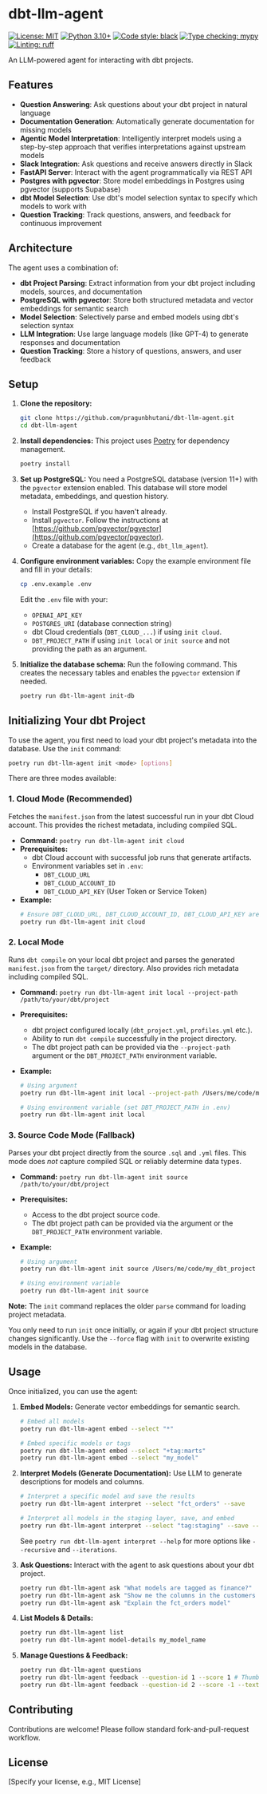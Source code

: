 # dbt-llm-agent

[![License: MIT](https://img.shields.io/badge/License-MIT-yellow.svg)](https://opensource.org/licenses/MIT)
[![Python 3.10+](https://img.shields.io/badge/python-3.10+-blue.svg)](https://www.python.org/downloads/)
[![Code style: black](https://img.shields.io/badge/code%20style-black-000000.svg)](https://github.com/psf/black)
[![Type checking: mypy](https://img.shields.io/badge/type%20checking-mypy-blue.svg)](https://github.com/python/mypy)
[![Linting: ruff](https://img.shields.io/badge/linting-ruff-red.svg)](https://github.com/astral-sh/ruff)

An LLM-powered agent for interacting with dbt projects.

## Features

- **Question Answering**: Ask questions about your dbt project in natural language
- **Documentation Generation**: Automatically generate documentation for missing models
- **Agentic Model Interpretation**: Intelligently interpret models using a step-by-step approach that verifies interpretations against upstream models
- **Slack Integration**: Ask questions and receive answers directly in Slack
- **FastAPI Server**: Interact with the agent programmatically via REST API
- **Postgres with pgvector**: Store model embeddings in Postgres using pgvector (supports Supabase)
- **dbt Model Selection**: Use dbt's model selection syntax to specify which models to work with
- **Question Tracking**: Track questions, answers, and feedback for continuous improvement

## Architecture

The agent uses a combination of:

- **dbt Project Parsing**: Extract information from your dbt project including models, sources, and documentation
- **PostgreSQL with pgvector**: Store both structured metadata and vector embeddings for semantic search
- **Model Selection**: Selectively parse and embed models using dbt's selection syntax
- **LLM Integration**: Use large language models (like GPT-4) to generate responses and documentation
- **Question Tracking**: Store a history of questions, answers, and user feedback

## Setup

1.  **Clone the repository:**

    ```bash
    git clone https://github.com/pragunbhutani/dbt-llm-agent.git
    cd dbt-llm-agent
    ```

2.  **Install dependencies:**
    This project uses [Poetry](https://python-poetry.org/) for dependency management.

    ```bash
    poetry install
    ```

3.  **Set up PostgreSQL:**
    You need a PostgreSQL database (version 11+) with the `pgvector` extension enabled. This database will store model metadata, embeddings, and question history.

    - Install PostgreSQL if you haven't already.
    - Install `pgvector`. Follow the instructions at [https://github.com/pgvector/pgvector](https://github.com/pgvector/pgvector).
    - Create a database for the agent (e.g., `dbt_llm_agent`).

4.  **Configure environment variables:**
    Copy the example environment file and fill in your details:

    ```bash
    cp .env.example .env
    ```

    Edit the `.env` file with your:

    - `OPENAI_API_KEY`
    - `POSTGRES_URI` (database connection string)
    - dbt Cloud credentials (`DBT_CLOUD_...`) if using `init cloud`.
    - `DBT_PROJECT_PATH` if using `init local` or `init source` and not providing the path as an argument.

5.  **Initialize the database schema:**
    Run the following command. This creates the necessary tables and enables the `pgvector` extension if needed.
    ```bash
    poetry run dbt-llm-agent init-db
    ```

## Initializing Your dbt Project

To use the agent, you first need to load your dbt project's metadata into the database. Use the `init` command:

```bash
poetry run dbt-llm-agent init <mode> [options]
```

There are three modes available:

### 1. Cloud Mode (Recommended)

Fetches the `manifest.json` from the latest successful run in your dbt Cloud account. This provides the richest metadata, including compiled SQL.

- **Command:** `poetry run dbt-llm-agent init cloud`
- **Prerequisites:**
  - dbt Cloud account with successful job runs that generate artifacts.
  - Environment variables set in `.env`:
    - `DBT_CLOUD_URL`
    - `DBT_CLOUD_ACCOUNT_ID`
    - `DBT_CLOUD_API_KEY` (User Token or Service Token)
- **Example:**
  ```bash
  # Ensure DBT_CLOUD_URL, DBT_CLOUD_ACCOUNT_ID, DBT_CLOUD_API_KEY are in .env
  poetry run dbt-llm-agent init cloud
  ```

### 2. Local Mode

Runs `dbt compile` on your local dbt project and parses the generated `manifest.json` from the `target/` directory. Also provides rich metadata including compiled SQL.

- **Command:** `poetry run dbt-llm-agent init local --project-path /path/to/your/dbt/project`
- **Prerequisites:**
  - dbt project configured locally (`dbt_project.yml`, `profiles.yml` etc.).
  - Ability to run `dbt compile` successfully in the project directory.
  - The dbt project path can be provided via the `--project-path` argument or the `DBT_PROJECT_PATH` environment variable.
- **Example:**

  ```bash
  # Using argument
  poetry run dbt-llm-agent init local --project-path /Users/me/code/my_dbt_project

  # Using environment variable (set DBT_PROJECT_PATH in .env)
  poetry run dbt-llm-agent init local
  ```

### 3. Source Code Mode (Fallback)

Parses your dbt project directly from the source `.sql` and `.yml` files. This mode does _not_ capture compiled SQL or reliably determine data types.

- **Command:** `poetry run dbt-llm-agent init source /path/to/your/dbt/project`
- **Prerequisites:**
  - Access to the dbt project source code.
  - The dbt project path can be provided via the argument or the `DBT_PROJECT_PATH` environment variable.
- **Example:**

  ```bash
  # Using argument
  poetry run dbt-llm-agent init source /Users/me/code/my_dbt_project

  # Using environment variable
  poetry run dbt-llm-agent init source
  ```

**Note:** The `init` command replaces the older `parse` command for loading project metadata.

You only need to run `init` once initially, or again if your dbt project structure changes significantly. Use the `--force` flag with `init` to overwrite existing models in the database.

## Usage

Once initialized, you can use the agent:

1.  **Embed Models:** Generate vector embeddings for semantic search.

    ```bash
    # Embed all models
    poetry run dbt-llm-agent embed --select "*"

    # Embed specific models or tags
    poetry run dbt-llm-agent embed --select "+tag:marts"
    poetry run dbt-llm-agent embed --select "my_model"
    ```

2.  **Interpret Models (Generate Documentation):** Use LLM to generate descriptions for models and columns.

    ```bash
    # Interpret a specific model and save the results
    poetry run dbt-llm-agent interpret --select "fct_orders" --save

    # Interpret all models in the staging layer, save, and embed
    poetry run dbt-llm-agent interpret --select "tag:staging" --save --embed
    ```

    See `poetry run dbt-llm-agent interpret --help` for more options like `--recursive` and `--iterations`.

3.  **Ask Questions:** Interact with the agent to ask questions about your dbt project.

    ```bash
    poetry run dbt-llm-agent ask "What models are tagged as finance?"
    poetry run dbt-llm-agent ask "Show me the columns in the customers model"
    poetry run dbt-llm-agent ask "Explain the fct_orders model"
    ```

4.  **List Models & Details:**

    ```bash
    poetry run dbt-llm-agent list
    poetry run dbt-llm-agent model-details my_model_name
    ```

5.  **Manage Questions & Feedback:**
    ```bash
    poetry run dbt-llm-agent questions
    poetry run dbt-llm-agent feedback --question-id 1 --score 1 # Thumbs up
    poetry run dbt-llm-agent feedback --question-id 2 --score -1 --text "Incorrect model suggested"
    ```

## Contributing

Contributions are welcome! Please follow standard fork-and-pull-request workflow.

## License

[Specify your license, e.g., MIT License]

